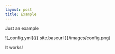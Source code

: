 ```yaml
---
layout: post
title: Example
---
```


Just an example

![_config.yml]({{ site.baseurl }}/images/config.png)

It works!
